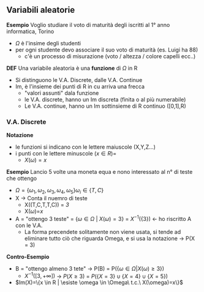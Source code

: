 ## Variabili aleatorie
**Esempio**
Voglio studiare il voto di maturità degli iscritti al 1° anno informatica, Torino
- $\Omega$ è l'insime degli studenti
- per ogni studente devo associare il suo voto di maturità (es. Luigi ha 88)
	- c'è un processo di misurazione (voto / altezza / colore capelli ecc..)
	
**DEF**
Una variabile aleatoria è una **funzione** di $\Omega$ in R
- Si distinguono le V.A. Discrete, dalle V.A. Continue 
- Im, è l'insieme dei punti di R in cu arriva una frecca
	- "valori assunti"  dala funzione
	- le V.A. discrete, hanno un Im discreta (finita  o al più numerabile)
	- Le V.A. continue, hanno un Im sottinsieme di R continuo ([0,1],R)

### V.A. Discrete
**Notazione**
- le funzioni si indicano con le lettere maiuscole (X,Y,Z...)
- i punti con le lettere minuscole $(x \in R)$=
	- $X(\omega)=x$

**Esempio**
Lancio 5 volte una moneta equa e nono interessato al n° di teste che ottengo
- $\Omega = \{\omega_1,\omega_2,\omega_3,\omega_4,\omega_5\} \omega_i \in \{T,C\}$
- X -> Conta il nuemro di teste
	- X((T,C,T,T,C)) = _3_
	- X($\omega$)=_x_
- A = "ottengo 3 teste" = {$\omega \in \Omega\ |\ X(\omega)=3$} = $X^{-1}(\{3\})$ <- ho riscritto A con le V.A.  
	- La forma precendete solitamente non viene usata, si tende ad eliminare tutto ciò che riguarda Omega, e si usa la notazione -> P(X = 3)

**Contro-Esempio**
- B = "ottengo almeno 3 tete" -> P(B) = P({$\omega \in \Omega | X(\omega)\geq 3\})$
	- $X^{-1}([3,+\infty])$ -> $P(X \geq 3)$ = $P(\{X=3\}\cup\{X=4\}\cup\{X=5\})$ 
- $Im(X)=\{x \in R | \esiste \omega \in \Omega\ t.c.\ X(\omega)=x\}$ 